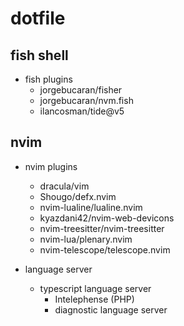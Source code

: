 # dotfile

## fish shell

- fish plugins
  - jorgebucaran/fisher
  - jorgebucaran/nvm.fish
  - ilancosman/tide@v5

## nvim

- nvim plugins
  - dracula/vim
  - Shougo/defx.nvim
  - nvim-lualine/lualine.nvim
  - kyazdani42/nvim-web-devicons
  - nvim-treesitter/nvim-treesitter
  - nvim-lua/plenary.nvim
  - nvim-telescope/telescope.nvim

- language server
  - typescript language server
	- Intelephense (PHP)
	- diagnostic language server
